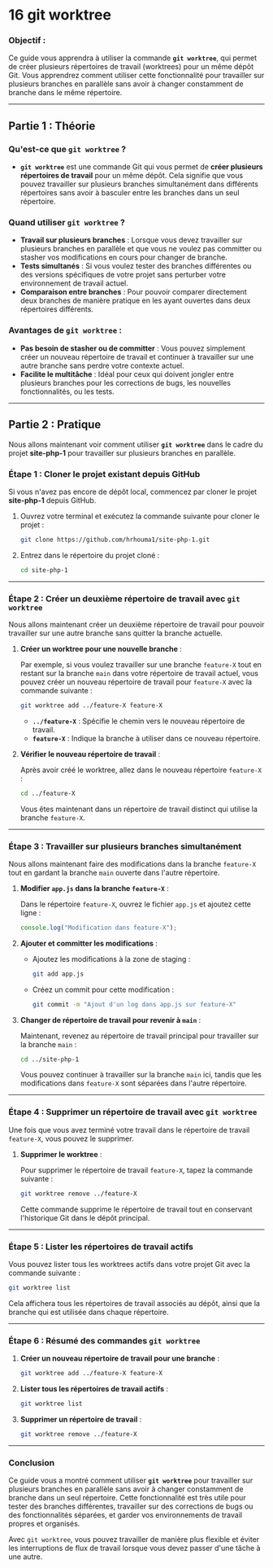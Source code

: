 # 16 git worktree



### **Objectif :**
Ce guide vous apprendra à utiliser la commande **`git worktree`**, qui permet de créer plusieurs répertoires de travail (worktrees) pour un même dépôt Git. Vous apprendrez comment utiliser cette fonctionnalité pour travailler sur plusieurs branches en parallèle sans avoir à changer constamment de branche dans le même répertoire.

---

## **Partie 1 : Théorie**

### **Qu'est-ce que `git worktree` ?**

- **`git worktree`** est une commande Git qui vous permet de **créer plusieurs répertoires de travail** pour un même dépôt. Cela signifie que vous pouvez travailler sur plusieurs branches simultanément dans différents répertoires sans avoir à basculer entre les branches dans un seul répertoire.

### **Quand utiliser `git worktree` ?**

- **Travail sur plusieurs branches** : Lorsque vous devez travailler sur plusieurs branches en parallèle et que vous ne voulez pas committer ou stasher vos modifications en cours pour changer de branche.
- **Tests simultanés** : Si vous voulez tester des branches différentes ou des versions spécifiques de votre projet sans perturber votre environnement de travail actuel.
- **Comparaison entre branches** : Pour pouvoir comparer directement deux branches de manière pratique en les ayant ouvertes dans deux répertoires différents.

### **Avantages de `git worktree` :**

- **Pas besoin de stasher ou de committer** : Vous pouvez simplement créer un nouveau répertoire de travail et continuer à travailler sur une autre branche sans perdre votre contexte actuel.
- **Facilite le multitâche** : Idéal pour ceux qui doivent jongler entre plusieurs branches pour les corrections de bugs, les nouvelles fonctionnalités, ou les tests.

---

## **Partie 2 : Pratique**

Nous allons maintenant voir comment utiliser **`git worktree`** dans le cadre du projet **site-php-1** pour travailler sur plusieurs branches en parallèle.

### **Étape 1 : Cloner le projet existant depuis GitHub**

Si vous n'avez pas encore de dépôt local, commencez par cloner le projet **site-php-1** depuis GitHub.

1. Ouvrez votre terminal et exécutez la commande suivante pour cloner le projet :

   ```bash
   git clone https://github.com/hrhouma1/site-php-1.git
   ```

2. Entrez dans le répertoire du projet cloné :

   ```bash
   cd site-php-1
   ```

---

### **Étape 2 : Créer un deuxième répertoire de travail avec `git worktree`**

Nous allons maintenant créer un deuxième répertoire de travail pour pouvoir travailler sur une autre branche sans quitter la branche actuelle.

1. **Créer un worktree pour une nouvelle branche** :

   Par exemple, si vous voulez travailler sur une branche `feature-X` tout en restant sur la branche `main` dans votre répertoire de travail actuel, vous pouvez créer un nouveau répertoire de travail pour `feature-X` avec la commande suivante :

   ```bash
   git worktree add ../feature-X feature-X
   ```

   - **`../feature-X`** : Spécifie le chemin vers le nouveau répertoire de travail.
   - **`feature-X`** : Indique la branche à utiliser dans ce nouveau répertoire.

2. **Vérifier le nouveau répertoire de travail** :

   Après avoir créé le worktree, allez dans le nouveau répertoire `feature-X` :

   ```bash
   cd ../feature-X
   ```

   Vous êtes maintenant dans un répertoire de travail distinct qui utilise la branche `feature-X`.

---

### **Étape 3 : Travailler sur plusieurs branches simultanément**

Nous allons maintenant faire des modifications dans la branche `feature-X` tout en gardant la branche `main` ouverte dans l'autre répertoire.

1. **Modifier `app.js` dans la branche `feature-X`** :

   Dans le répertoire `feature-X`, ouvrez le fichier `app.js` et ajoutez cette ligne :

   ```javascript
   console.log("Modification dans feature-X");
   ```

2. **Ajouter et committer les modifications** :

   - Ajoutez les modifications à la zone de staging :

     ```bash
     git add app.js
     ```

   - Créez un commit pour cette modification :

     ```bash
     git commit -m "Ajout d'un log dans app.js sur feature-X"
     ```

3. **Changer de répertoire de travail pour revenir à `main`** :

   Maintenant, revenez au répertoire de travail principal pour travailler sur la branche `main` :

   ```bash
   cd ../site-php-1
   ```

   Vous pouvez continuer à travailler sur la branche `main` ici, tandis que les modifications dans `feature-X` sont séparées dans l'autre répertoire.

---

### **Étape 4 : Supprimer un répertoire de travail avec `git worktree`**

Une fois que vous avez terminé votre travail dans le répertoire de travail `feature-X`, vous pouvez le supprimer.

1. **Supprimer le worktree** :

   Pour supprimer le répertoire de travail `feature-X`, tapez la commande suivante :

   ```bash
   git worktree remove ../feature-X
   ```

   Cette commande supprime le répertoire de travail tout en conservant l'historique Git dans le dépôt principal.

---

### **Étape 5 : Lister les répertoires de travail actifs**

Vous pouvez lister tous les worktrees actifs dans votre projet Git avec la commande suivante :

```bash
git worktree list
```

Cela affichera tous les répertoires de travail associés au dépôt, ainsi que la branche qui est utilisée dans chaque répertoire.

---

### **Étape 6 : Résumé des commandes `git worktree`**

1. **Créer un nouveau répertoire de travail pour une branche** :
   ```bash
   git worktree add ../feature-X feature-X
   ```

2. **Lister tous les répertoires de travail actifs** :
   ```bash
   git worktree list
   ```

3. **Supprimer un répertoire de travail** :
   ```bash
   git worktree remove ../feature-X
   ```

---

### **Conclusion**

Ce guide vous a montré comment utiliser **`git worktree`** pour travailler sur plusieurs branches en parallèle sans avoir à changer constamment de branche dans un seul répertoire. Cette fonctionnalité est très utile pour tester des branches différentes, travailler sur des corrections de bugs ou des fonctionnalités séparées, et garder vos environnements de travail propres et organisés.

Avec `git worktree`, vous pouvez travailler de manière plus flexible et éviter les interruptions de flux de travail lorsque vous devez passer d'une tâche à une autre.
